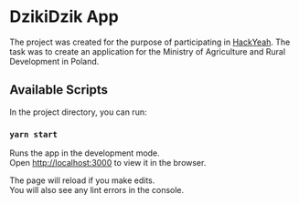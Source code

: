 # DzikiDzik App

The project was created for the purpose of participating in [HackYeah](https://hackyeah.pl/). The task was to create an application
for the Ministry of Agriculture and Rural Development in Poland.

## Available Scripts

In the project directory, you can run:

### `yarn start`

Runs the app in the development mode.\
Open [http://localhost:3000](http://localhost:3000) to view it in the browser.

The page will reload if you make edits.\
You will also see any lint errors in the console.
